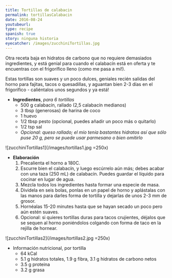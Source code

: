 ```yaml
---
title: Tortillas de calabacin
permalink: tortillasCalabacin
date: 2016-08-24
youtubeurl: 
type: recipe
spanish: true
story: ninguna historia
eyecatcher: /images/zucchiniTortillas.jpg
---
```


Otra receta baja en hidratos de carbono que no requiere demasiados ingredientes, y está genial para cuando el calabacín está en oferta y te encuentras con el frigorífico lleno (como me pasa a mí!). 

Estas tortillas son suaves y un poco dulces, geniales recién salidas del horno para fajitas, tacos o quesadillas, y aguantan bien 2-3 días en el frigorífico - caliéntalos unos segundos y ya está!


* **Ingredientes**, _para 6 tortillas_
  * 500 g calabacín, rallado (2,5 calabacín medianos)
  * 3 tbsp (generosas) de harina de coco
  * 1 huevo
  * 1/2 tbsp pesto (opcional, puedes añadir un poco más o quitarlo)
  * 1/2 tsp sal
  * _Opcional: queso rallado; el mío tenía bastantes hidratos así que sólo puse 20 g, pero se puede usar parmesano o bien omitirlo_

![zucchiniTortillas1](/images/tortillas1.jpg =250x)

* **Elaboración**
  1. Precalienta el horno a 180C.
  2. Escurre bien el calabacín, y luego escúrrelo aún más; debes acabar con una taza (250 mL) de calabacín. Puedes guardar el líquido para cocinar en lugar de agua.
  3. Mezcla todos los ingredientes hasta formar una especie de masa.
  4. Dividela en seis bolas, ponlas en un papel de horno y aplástalas con las manos para darles forma de tortilla y dejarlas de unos 2-3 mm de grosor. 
  5. Hornéalas 15-20 minutes hasta que se hayan secado un poco pero aún estén suaves. 
  6. Opcional: si quieres tortillas duras para tacos crujientes, déjalos que se sequen al horno poniéndolos colgando con forma de taco en la rejilla de hornear.

![zucchiniTortillas2](/images/tortillas2.jpg =250x)

* Información nutricional, por tortilla
  * 64 kCal
  * 5.1 g hidratos totales, 1.9 g fibra, 3.1 g hidratos de carbono netos
  * 3.5 g proteina
  * 3.2 g grasa